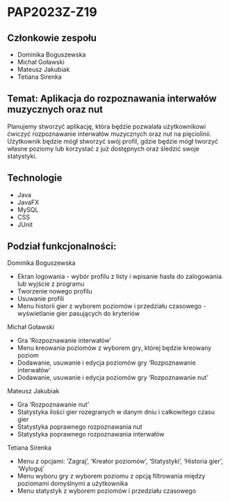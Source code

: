 # PAP2023Z-Z19

## Członkowie zespołu

* Dominika Boguszewska
* Michał Goławski
* Mateusz Jakubiak
* Tetiana	Sirenka

## Temat: Aplikacja do rozpoznawania interwałów muzycznych oraz nut
Planujemy stworzyć aplikację, która będzie pozwalała użytkownikowi ćwiczyć rozpoznawanie interwałów muzycznych oraz nut na pięciolinii. Użytkownik będzie mógł stworzyć swój profil, gdzie będzie mógł tworzyć własne poziomy lub korzystać z już dostępnych oraz śledzić swoje statystyki.


## Technologie

* Java
* JavaFX
* MySQL
* CSS
* JUnit


## Podział funkcjonalności:
Dominika Boguszewska
* Ekran logowania - wybór profilu z listy i wpisanie hasła do zalogowania lub wyjście z programu
* Tworzenie nowego profilu
* Usuwanie profili
* Menu historii gier z wyborem poziomów i przedziału czasowego - wyświetlanie gier pasujących do kryteriów

Michał Goławski
* Gra ‘Rozpoznawanie interwałów’
* Menu kreowania poziomów z wyborem gry, której będzie kreowany poziom
* Dodawanie, usuwanie i edycja poziomów gry ‘Rozpoznawanie interwałów’
* Dodawanie, usuwanie i edycja poziomów gry ‘Rozpoznawanie nut’

Mateusz Jakubiak
* Gra ‘Rozpoznawanie nut’
* Statystyka ilości gier rozegranych w danym dniu i całkowitego czasu gier
* Statystyka poprawnego rozpoznawania nut
* Statystyka poprawnego rozpoznawania interwałów

Tetiana Sirenka
* Menu z opcjami: ‘Zagraj’, ‘Kreator poziomów’, ‘Statystyki’, ‘Historia gier’, ‘Wyloguj’
* Menu wyboru gry z wyborem poziomu z opcją filtrowania między poziomami domyślnymi a użytkownika
* Menu statystyk z wyborem poziomów i przedziału czasowego
